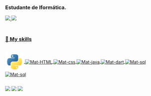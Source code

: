 ### Estudante de Iformática.

<div>
  <a href="https://github.com/matheuseqc">
  <img height="180em" src="https://github-readme-stats.vercel.app/api?username=matheuseqc&show_icons=false&theme=tokyonight&include_all_commits=true&count_private=true"/>  
   <img height="180em" src="https://github-readme-stats.vercel.app/api/top-langs/?username=matheuseqc&layout=compact&langs_count=7&theme=tokyonight"/>
 
</div>
  
  <div style="display: inline_block"><br>

</svg>
  
  
##
  
  
</div>

### 🌇 My skills
<div style="display: inline_block"><br>
  <img align="center" alt="Mat-Python" height="60" width="60" src="https://raw.githubusercontent.com/devicons/devicon/master/icons/python/python-original.svg">
  <img align="center" alt="Mat-HTML" height="60" width="60" src="https://cdn.jsdelivr.net/gh/devicons/devicon/icons/html5/html5-original.svg">
  <img align="center" alt="Mat-css" height="60" width="60" src="https://cdn.jsdelivr.net/gh/devicons/devicon/icons/css3/css3-original.svg">
  <img align="center" alt="Mat-java" height="60" width="60" src="https://cdn.jsdelivr.net/gh/devicons/devicon/icons/java/java-original.svg">
  <img align="center" alt="Mat-dart" height="60" width="60" src="https://cdn.jsdelivr.net/gh/devicons/devicon/icons/flutter/flutter-original.svg">
  <img align="center" alt="Mat-sql" height="60" width="60" src="https://cdn.jsdelivr.net/gh/devicons/devicon/icons/mysql/mysql-original-wordmark.svg">
  <img align="center" alt="Mat-sql" height="60" width="60" src="https://cdn.jsdelivr.net/gh/devicons/devicon/icons/dart/dart-original.svg">
  
</div>
  
##
  
  
  <div> 
 <a href="" target="_blank"><img src="https://img.shields.io/badge/Discord-7289DA?style=for-the-badge&logo=discord&logoColor=white" target="_blank"></a> 
  <a href = "mailto:mms11@aluno.ifal.edu.br"><img src="https://img.shields.io/badge/-Gmail-%23333?style=for-the-badge&logo=gmail&logoColor=white" target="_blank"></a>
  <a href="https://www.linkedin.com/in/matheus-de-melo-santos-380562204/" target="_blank"><img src="https://img.shields.io/badge/-LinkedIn-%230077B5?style=for-the-badge&logo=linkedin&logoColor=white" target="_blank"></a> 
 
</div>

